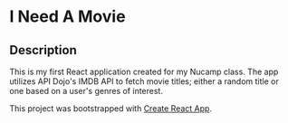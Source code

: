 # I Need A Movie

## Description

This is my first React application created for my Nucamp class. 
The app utilizes API Dojo's IMDB API to fetch movie titles; either a random title or one based on a user's genres of interest.

This project was bootstrapped with [Create React App](https://github.com/facebook/create-react-app).
